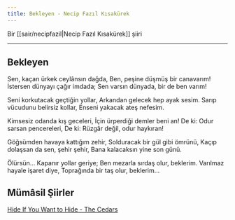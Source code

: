 ```yaml
---
title: Bekleyen - Necip Fazıl Kısakürek
---
```


Bir [[sair/necipfazil|Necip Fazıl Kısakürek]] şiiri

---

## Bekleyen
Sen, kaçan ürkek ceylânsın dağda,
Ben, peşine düşmüş bir canavarım!
İstersen dünyayı çağır imdada;
Sen varsın dünyada, bir de ben varım!

Seni korkutacak geçtiğin yollar,
Arkandan gelecek hep ayak sesim.
Sarıp vücudunu belirsiz kollar,
Enseni yakacak ateş nefesim.

Kimsesiz odanda kış geceleri,
İçin ürperdiği demler beni an!
De ki: Odur sarsan pencereleri,
De ki: Rüzgâr değil, odur haykıran!

Göğsümden havaya kattığım zehir,
Solduracak bir gül gibi ömrünü,
Kaçıp dolaşsan da sen, şehir şehir,
Bana kalacaksın yine son günü.

Ölürsün... Kapanır yollar geriye;
Ben mezarla sırdaş olur, beklerim.
Varılmaz hayale işaret diye,
Toprağında bir taş olur, beklerim...

## Mümâsil Şiirler
[Hide If You Want to Hide - The Cedars](https://lyricstranslate.com/en/cedars-hide-if-you-want-hide-lyrics)